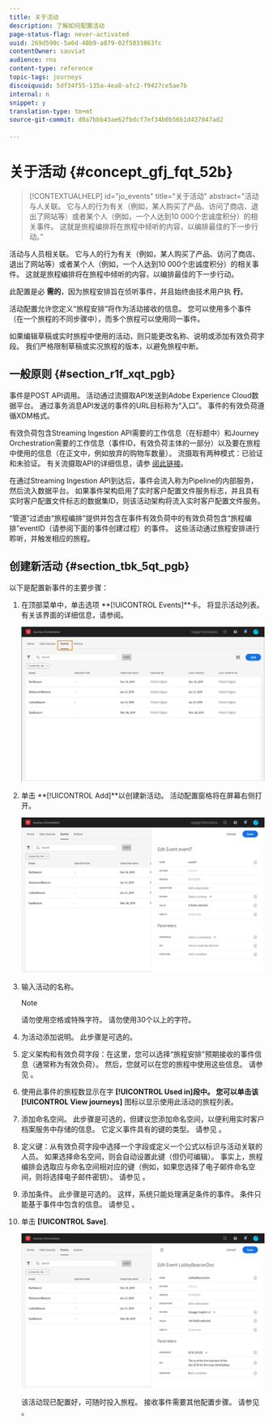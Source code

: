 ```yaml
---
title: 关于活动
description: 了解如何配置活动
page-status-flag: never-activated
uuid: 269d590c-5a6d-40b9-a879-02f5033863fc
contentOwner: sauviat
audience: rns
content-type: reference
topic-tags: journeys
discoiquuid: 5df34f55-135a-4ea8-afc2-f9427ce5ae7b
internal: n
snippet: y
translation-type: tm+mt
source-git-commit: d0a7bbb43ae62fbdcf7ef34b0b56b1d437047ad2

---
```



# 关于活动 {#concept_gfj_fqt_52b}

>[!CONTEXTUALHELP]
>id=&quot;jo_events&quot;
>title=&quot;关于活动&quot;
>abstract=&quot;活动与人关联。 它与人的行为有关（例如，某人购买了产品、访问了商店、退出了网站等）或者某个人（例如，一个人达到10 000个忠诚度积分）的相关事件。 这就是旅程编排将在旅程中倾听的内容，以编排最佳的下一步行动。”

活动与人员相关联。 它与人的行为有关（例如，某人购买了产品、访问了商店、退出了网站等）或者某个人（例如，一个人达到10 000个忠诚度积分）的相关事件。 这就是旅程编排将在旅程中倾听的内容，以编排最佳的下一步行动。

此配置是必 **需的**，因为旅程安排旨在侦听事件，并且始终由技术用户执 **行**。

活动配置允许您定义“旅程安排”将作为活动接收的信息。 您可以使用多个事件（在一个旅程的不同步骤中），而多个旅程可以使用同一事件。

如果编辑草稿或实时旅程中使用的活动，则只能更改名称、说明或添加有效负荷字段。 我们严格限制草稿或实况旅程的版本，以避免旅程中断。

## 一般原则 {#section_r1f_xqt_pgb}

事件是POST API调用。 活动通过流摄取API发送到Adobe Experience Cloud数据平台。 通过事务消息API发送的事件的URL目标称为“入口”。 事件的有效负荷遵循XDM格式。

有效负荷包含Streaming Ingestion API需要的工作信息（在标题中）和Journey Orchestration需要的工作信息（事件ID，有效负荷主体的一部分）以及要在旅程中使用的信息（在正文中，例如放弃的购物车数量）。 流摄取有两种模式：已验证和未验证。 有关流摄取API的详细信息，请参 [阅此链接](https://www.adobe.io/apis/experienceplatform/home/data-ingestion/data-ingestion-services.html#!api-specification/markdown/narrative/technical_overview/streaming_ingest/getting_started_with_platform_streaming_ingestion.md)。

在通过Streaming Ingestion API到达后，事件会流入称为Pipeline的内部服务，然后流入数据平台。 如果事件架构启用了实时客户配置文件服务标志，并且具有实时客户配置文件标志的数据集ID，则该活动架构将流入实时客户配置文件服务。

“管道”过滤由“旅程编排”提供并包含在事件有效负荷中的有效负荷包含“旅程编排”eventID（请参阅下面的事件创建过程）的事件。 这些活动通过旅程安排进行聆听，并触发相应的旅程。

## 创建新活动 {#section_tbk_5qt_pgb}

以下是配置新事件的主要步骤：

1. 在顶部菜单中，单击选项 **[!UICONTROL Events]**卡。 将显示活动列表。 有关[](../about/user-interface.md)该界面的详细信息，请参阅。

   ![](../assets/journey5.png)

1. 单击 **[!UICONTROL Add]**以创建新活动。 活动配置窗格将在屏幕右侧打开。

   ![](../assets/journey6.png)

1. 输入活动的名称。

   >[!NOTE]
   >
   >请勿使用空格或特殊字符。 请勿使用30个以上的字符。

1. 为活动添加说明。 此步骤是可选的。
1. 定义架构和有效负荷字段：在这里，您可以选择“旅程安排”预期接收的事件信息（通常称为有效负荷）。 然后，您就可以在您的旅程中使用这些信息。 请参见 [](../event/defining-the-payload-fields.md)。
1. 使用此事件的旅程数显示在字 **[!UICONTROL Used in]**段中。 您可以单击该**[!UICONTROL View journeys]** 图标以显示使用此活动的旅程列表。
1. 添加命名空间。 此步骤是可选的，但建议您添加命名空间，以便利用实时客户档案服务中存储的信息。 它定义事件具有的键的类型。 请参见 [](../event/selecting-the-namespace.md)。
1. 定义键：从有效负荷字段中选择一个字段或定义一个公式以标识与活动关联的人员。 如果选择命名空间，则会自动设置此键（但仍可编辑）。 事实上，旅程编排会选取应与命名空间相对应的键（例如，如果您选择了电子邮件命名空间，则将选择电子邮件密钥）。 请参见 [](../event/defining-the-event-key.md)。
1. 添加条件。 此步骤是可选的。 这样，系统只能处理满足条件的事件。 条件只能基于事件中包含的信息。 请参见 [](../event/adding-a-condition.md)。
1. 单击 **[!UICONTROL Save]**.

   ![](../assets/journey7.png)

   该活动现已配置好，可随时投入旅程。 接收事件需要其他配置步骤。 请参见 [](../event/additional-steps-to-send-events-to-journey-orchestration.md)。
